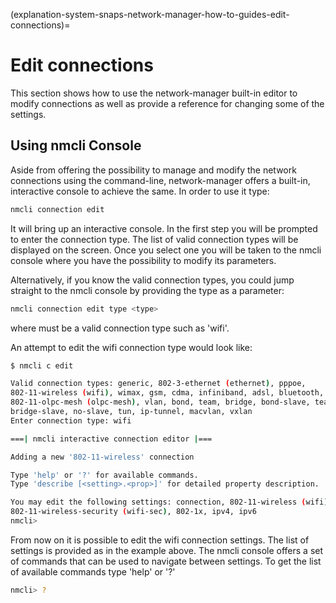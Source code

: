 (explanation-system-snaps-network-manager-how-to-guides-edit-connections)=
# Edit connections

This section shows how to use the network-manager built-in editor to modify connections as well as provide a reference for changing some of the settings.

## Using nmcli Console
Aside from offering the possibility to manage and modify the network connections using the command-line, network-manager offers a built-in, interactive console to achieve the same. In order to use it type:

```bash
nmcli connection edit
```

It will bring up an interactive console. In the first step you will be prompted to enter the connection type. The list of valid connection types will be displayed on the screen. Once you select one you will be taken to the nmcli console where you have the possibility to modify its parameters.

Alternatively, if you know the valid connection types, you could jump straight to the nmcli console by providing the type as a parameter:

```bash
nmcli connection edit type <type>
```

where <type> must be a valid connection type such as 'wifi'.

An attempt to edit the wifi connection type would look like:
```bash
$ nmcli c edit

Valid connection types: generic, 802-3-ethernet (ethernet), pppoe,
802-11-wireless (wifi), wimax, gsm, cdma, infiniband, adsl, bluetooth, vpn,
802-11-olpc-mesh (olpc-mesh), vlan, bond, team, bridge, bond-slave, team-slave,
bridge-slave, no-slave, tun, ip-tunnel, macvlan, vxlan
Enter connection type: wifi

===| nmcli interactive connection editor |===

Adding a new '802-11-wireless' connection

Type 'help' or '?' for available commands.
Type 'describe [<setting>.<prop>]' for detailed property description.

You may edit the following settings: connection, 802-11-wireless (wifi),
802-11-wireless-security (wifi-sec), 802-1x, ipv4, ipv6
nmcli>
```

From now on it is possible to edit the wifi connection settings. The list of settings is provided as in the example above. The nmcli console offers a set of commands that can be used to navigate between settings. To get the list of available commands type 'help' or '?'

```bash
nmcli> ?
```
